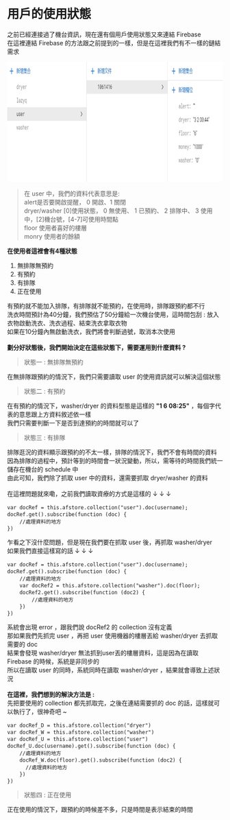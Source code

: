 # 用戶的使用狀態

之前已經連接過了機台資訊，現在還有個用戶使用狀態又來連結 Firebase \
在這裡連結 Firebase 的方法跟之前提到的一樣，但是在這裡我們有不一樣的鏈結需求

<img src="教程圖片/1575250392829.jpg" width="800px" height="280px">

>在 user 中，我們的資料代表意思是:\
alert是否要開啟提醒， 0 開啟、1 關閉\
dryer/washer [0]使用狀態， 0 無使用、 1 已預約、 2 排隊中、 3 使用中，[2]機台號，[4-7]可使用時間點\
floor 使用者喜好的樓層\
monry 使用者的餘額

**在使用者這裡會有4種狀態**
1. 無排隊無預約
2. 有預約
3. 有排隊
4. 正在使用

有預約就不能加入排隊，有排隊就不能預約，在使用時，排隊跟預約都不行\
洗衣時間預計為40分鐘，我們預估了50分鐘給一次機台使用，這時間包刮 : 放入衣物啟動洗衣、洗衣過程、結束洗衣拿取衣物\
如果在10分鐘內無啟動洗衣，我們將會判斷過號，取消本次使用\
\
**劃分好狀態後，我們開始決定在這些狀態下，需要運用到什麼資料 ?**

> 狀態一 : 無排隊無預約

在無排隊跟預約的情況下，我們只需要讀取 user 的使用資訊就可以解決這個狀態

> 狀態二 : 有預約

在有預約的情況下，washer/dryer 的資料型態是這樣的 **"1 6 08:25"** ，每個字代表的意思跟上方資料敘述依一樣\
我們只需要判斷一下是否到達預約的時間就可以了

> 狀態三 : 有排隊

排隊逛況的資料顯示跟預約的不太一樣，排隊的情況下，我們不會有時間的資料\
因為排隊的過程中，預計等到的時間會一狀況變動，所以，需等待的時間我們統一儲存在機台的 schedule 中\
由此可知，我們除了抓取 user 中的資料，還需要抓取 dryer/washer 的資料\
\
在這裡問題就來嘞，之前我們讀取資療的方式是這樣的 ↓ ↓ ↓
        
    var docRef = this.afstore.collection("user").doc(username);
    docRef.get().subscribe(function (doc) {
        //處理資料的地方
    })

乍看之下沒什麼問題，但是現在我們要在抓取 user 後，再抓取 washer/dryer \
如果我們直接這樣寫的話 ↓ ↓ ↓

    var docRef = this.afstore.collection("user").doc(username);
    docRef.get().subscribe(function (doc) {
        //處理資料的地方
        var docRef2 = this.afstore.collection("washer").doc(floor);
        docRef2.get().subscribe(function (doc2) {
            //處理資料的地方
        })
    })

系統會出現 error ，跟我們說 docRef2 的 collection 沒有定義\
那如果我們先抓完 user ，再把 user 使用機器的樓層丟給 washer/dryer 去抓取需要的 doc \
結果會發現 washer/dryer 無法抓到user丟的樓層資料，這是因為在讀取 Firebase 的時候，系統是非同步的\
所以在讀取 user 的同時，系統同時在讀取 washer/dryer ，結果就會導致上述狀況\
\
**在這裡，我們想到的解決方法是 :**\
先把要使用的 collection 都先抓取完，之後在連結需要抓的 doc 的話，這樣就可以執行了，很神奇吧 ~

    var docRef_D = this.afstore.collection("dryer")
    var docRef_W = this.afstore.collection("washer")
    var docRef_U = this.afstore.collection("user")
    docRef_U.doc(username).get().subscribe(function (doc) {
        //處理資料的地方
        docRef_W.doc(floor).get().subscribe(function (doc2) {
          //處理資料的地方
        })
    })

> 狀態四 : 正在使用

正在使用的情況下，跟預約的時候差不多，只是時間是表示結束的時間








